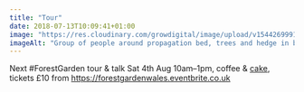 ```yaml
---
title: "Tour"
date: 2018-07-13T10:09:41+01:00
image: "https://res.cloudinary.com/growdigital/image/upload/v1544269991/tour-42324668894.jpg"
imageAlt: "Group of people around propagation bed, trees and hedge in background, polytunnel to the side"
---
```


Next #ForestGarden tour & talk Sat 4th Aug 10am–1pm, coffee & [cake](https://www.forestgarden.wales/blog/vegan-chocolate-brownies/), tickets £10 from https://forestgardenwales.eventbrite.co.uk
